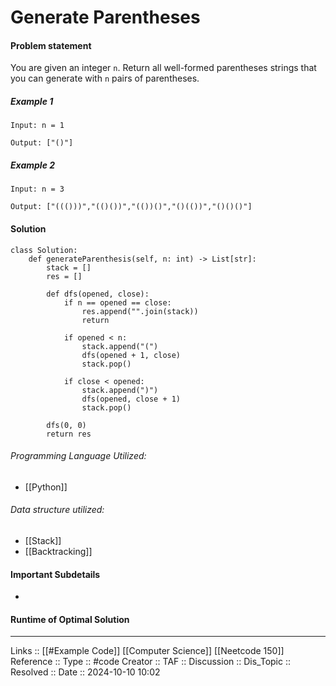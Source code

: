 # Generate Parentheses

#### Problem statement

You are given an integer `n`. Return all well-formed parentheses strings that you can generate with `n` pairs of parentheses.
##### Example 1
```
Input: n = 1

Output: ["()"]
```
##### Example 2
```
Input: n = 3

Output: ["((()))","(()())","(())()","()(())","()()()"]
```
#### Solution
```
class Solution:
    def generateParenthesis(self, n: int) -> List[str]:
        stack = []
        res = []

        def dfs(opened, close):
            if n == opened == close:
                res.append("".join(stack))
                return

            if opened < n:
                stack.append("(")
                dfs(opened + 1, close)
                stack.pop()

            if close < opened:
                stack.append(")")
                dfs(opened, close + 1)
                stack.pop()

        dfs(0, 0)
        return res
```

###### Programming Language Utilized:

- [[Python]]
###### Data structure utilized:

- [[Stack]]
- [[Backtracking]]
#### Important Subdetails

- 
#### Runtime of Optimal Solution
---
Links :: [[#Example Code]] [[Computer Science]] [[Neetcode 150]]
Reference ::
Type :: #code
Creator ::
TAF ::
Discussion ::
Dis_Topic :: 
Resolved ::
Date :: 2024-10-10 10:02
